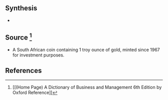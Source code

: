 ## Synthesis
- 
## Source [^1]
- A South African coin containing 1 troy ounce of gold, minted since 1967 for investment purposes.
## References

[^1]: [[(Home Page) A Dictionary of Business and Management 6th Edition by Oxford Reference]]